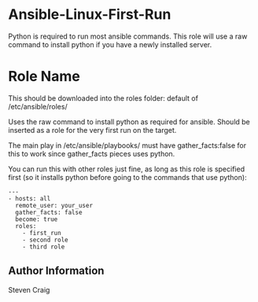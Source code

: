 # Ansible-Linux-First-Run
Python is required to run most ansible commands. This role will use a raw command to install python if you have a newly installed server.

Role Name
=========

This should be downloaded into the roles folder: default of /etc/ansible/roles/

Uses the raw command to install python as required for ansible. Should be inserted as a role for the very first run on the target.

The main play in /etc/ansible/playbooks/ must have gather_facts:false for this to work since gather_facts pieces uses python.

You can run this with other roles just fine, as long as this role is specified first (so it installs python before going to the commands that use python):

```
---
- hosts: all
  remote_user: your_user
  gather_facts: false
  become: true
  roles:
    - first_run
    - second role
    - third role
```

Author Information
------------------
Steven Craig
